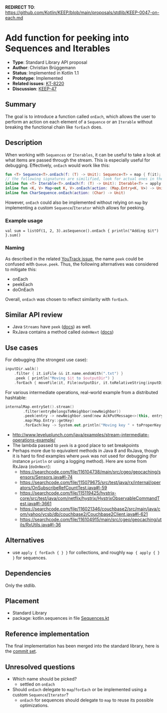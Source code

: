 **REDIRECT TO**: https://github.com/Kotlin/KEEP/blob/main/proposals/stdlib/KEEP-0047-on-each.md

# Add function for peeking into Sequences and Iterables

* **Type**: Standard Library API proposal
* **Author**: Christian Brüggemann
* **Status**: Implemented in Kotlin 1.1
* **Prototype**: Implemented
* **Related issues**: [KT-8220](https://youtrack.jetbrains.com/issue/KT-8220)
* **Discussion**: [KEEP-47](https://github.com/Kotlin/KEEP/issues/47)


## Summary

The goal is to introduce a function called `onEach`, which allows the user to perform an action on each element of a `Sequence` or an `Iterable` without breaking the functional chain like `forEach` does.

## Description

When working with `Sequences` or `Iterables`, it can be useful to take a look at what items are passed through the stream. This is especially useful for debugging. Effectively, `onEach` would work like this:

```kotlin
fun <T> Sequence<T>.onEach(f: (T) -> Unit): Sequence<T> = map { f(it); it }
// the following signatures are similified, look for actual ones in the prototype
inline fun <T> Iterable<T>.onEach(f: (T) -> Unit): Iterable<T> = apply { forEach(f) }
inline fun <K, V> Map<out K, V>.onEach(action: (Map.Entry<K, V>) -> Unit)
inline fun CharSequence.onEach(action: (Char) -> Unit)
```

However, `onEach` could also be implemented without relying on `map` by implementing a custom `Sequence`/`Iterator` which allows for peeking.

### Example usage

```
val sum = listOf(1, 2, 3).asSequence().onEach { println("Adding $it") }.sum()
```

### Naming

As described in the related [YouTrack issue](https://youtrack.jetbrains.com/issue/KT-8220#tab=Comments), the name `peek` could be confused with `Queue.peek`. Thus, the following alternatives was considered to mitigate this:

* onEach
* peekEach
* doOnEach

Overall, `onEach` was chosen to reflect similarity with `forEach`.

## Similar API review

* Java `Streams` have `peek` ([docs](https://docs.oracle.com/javase/8/docs/api/java/util/stream/Stream.html#peek-java.util.function.Consumer-)) as well.
* RxJava contains a method called `doOnNext` ([docs](http://reactivex.io/documentation/operators/do.html))

## Use cases
For debugging (the strongest use case):
```kotlin
inputDir.walk()
    .filter { it.isFile && it.name.endsWith(".txt") }
    .peek { println("Moving $it to $outputDir") }
    .forEach { moveFile(it, File(outputDir, it.toRelativeString(inputDir))) }
```
For various intermediate operations, real-world example from a distributed hashtable:
```kotlin
internalMap.entrySet().stream()
		.filter(entryBelongsToNeighbor(newNeighbor))
		.peek(entry -> newNeighbor.send(new AckPutMessage<>(this, entry.getKey(), entry.getValue())))
		.map(Map.Entry::getKey)
		.forEach(key -> System.out.println("Moving key " + toProperKey(key) + " to neighbor " + newNeighbor.id()));
```

* http://www.leveluplunch.com/java/examples/stream-intermediate-operations-example/
* The lambda passed to `peek` is a good place to set breakpoints
* Perhaps more due to equivalent methods in Java 8 and RxJava, though it is hard to find examples where `peek` was not used for debugging (for instance `println` or using a logging method). Here are some from RxJava (`doOnNext`):
  * https://searchcode.com/file/116104738/main/src/cgeo/geocaching/sensors/Sensors.java#l-74
  * https://searchcode.com/file/115079675/src/test/java/rx/internal/operators/OnSubscribeRefCountTest.java#l-59
  * https://searchcode.com/file/115119425/hystrix-core/src/test/java/com/netflix/hystrix/HystrixObservableCommandTest.java#l-3661
  * https://searchcode.com/file/116021346/couchbase2/src/main/java/com/yahoo/ycsb/db/couchbase2/Couchbase2Client.java#l-621
  * https://searchcode.com/file/116104915/main/src/cgeo/geocaching/utils/RxUtils.java#l-36

## Alternatives

- use `apply { forEach { } }` for collections, and roughly `map { apply { } }` for sequences.

## Dependencies

Only the stdlib.

## Placement

* Standard Library
* package: kotlin.sequences in file [Sequences.kt](https://github.com/JetBrains/kotlin/blob/master/libraries/stdlib/src/kotlin/collections/Sequences.kt)

## Reference implementation

The final implementation has been merged into the standard library, here is the [commit set](https://github.com/JetBrains/kotlin/compare/dc57d69~2...dc57d69).

## Unresolved questions

* Which name should be picked?
    - settled on `onEach`
* Should `onEach` delegate to `map`/`forEach` or be implemented using a custom `Sequence`/`Iterator`?
    - `onEach` for sequences should delegate to `map` to reuse its possible optimizations.
